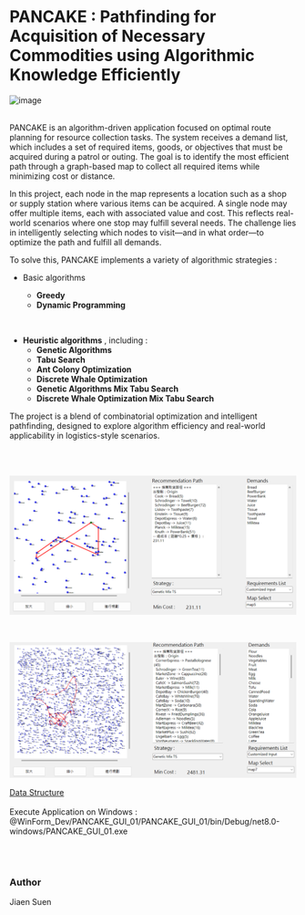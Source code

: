 # PANCAKE : Pathfinding for Acquisition of Necessary Commodities using Algorithmic Knowledge Efficiently

![image](https://www.foodandwine.com/thmb/HVbJsZlSG7BQF1mif2Z5tZICM8g=/1500x0/filters:no_upscale():max_bytes(150000):strip_icc()/Buttermilk-Pancakes-FT-RECIPE1222-5589088e52c94e6f8a610b4393196fbb.jpg)

<br>
PANCAKE is an algorithm-driven application focused on optimal route planning for resource collection tasks. The system receives a demand list, which includes a set of required items, goods, or objectives that must be acquired during a patrol or outing. The goal is to identify the most efficient path through a graph-based map to collect all required items while minimizing cost or distance.

In this project, each node in the map represents a location such as a shop or supply station where various items can be acquired. A single node may offer multiple items, each with associated value and cost. This reflects real-world scenarios where one stop may fulfill several needs. The challenge lies in intelligently selecting which nodes to visit—and in what order—to optimize the path and fulfill all demands.

To solve this, PANCAKE implements a variety of algorithmic strategies :

* Basic algorithms

  * **Greedy**
  * **Dynamic Programming**

<br>

* **Heuristic **algorithms****  ,  including :
  * **Genetic Algorithms**
  * **Tabu Search**
  * **Ant Colony Optimization**
  * **Discrete Whale Optimization**
  * **Genetic Algorithms Mix Tabu Search**
  * **Discrete Whale Optimization Mix Tabu Search**

The project is a blend of combinatorial optimization and intelligent pathfinding, designed to explore algorithm efficiency and real-world applicability in logistics-style scenarios.

<br>
<br>

![image](__/PANCAKE_Demo.png)

<br>

![image](__/PANCAKE_Demo2.png)
<br>

[Data Structure](Dev/DataStruct.md)  
<br>
Execute Application on Windows  :  @WinForm_Dev/PANCAKE_GUI_01/PANCAKE_GUI_01/bin/Debug/net8.0-windows/PANCAKE_GUI_01.exe

<br><br>
### Author

Jiaen Suen
